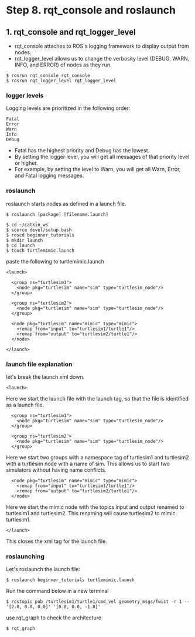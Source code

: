 # Step 8. rqt_console and roslaunch

## 1. rqt_console and rqt_logger_level
* rqt_console attaches to ROS's logging framework to display output from nodes. 
* rqt_logger_level allows us to change the verbosity level (DEBUG, WARN, INFO, and ERROR) of nodes as they run.
```
$ rosrun rqt_console rqt_console
$ rosrun rqt_logger_level rqt_logger_level
```

### logger levels
Logging levels are prioritized in the following order: 
```
Fatal
Error
Warn
Info
Debug
```
* Fatal has the highest priority and Debug has the lowest. 
* By setting the logger level, you will get all messages of that priority level or higher. 
* For example, by setting the level to Warn, you will get all Warn, Error, and Fatal logging messages. 

### roslaunch
roslaunch starts nodes as defined in a launch file. 
```
$ roslaunch [package] [filename.launch]
```
```
$ cd ~/catkin_ws
$ source devel/setup.bash
$ roscd beginner_tutorials
$ mkdir launch
$ cd launch
$ touch turtlemimic.launch
```
paste the following to  turtlemimic.launch
```
<launch>

  <group ns="turtlesim1">
    <node pkg="turtlesim" name="sim" type="turtlesim_node"/>
  </group>

  <group ns="turtlesim2">
    <node pkg="turtlesim" name="sim" type="turtlesim_node"/>
  </group>

  <node pkg="turtlesim" name="mimic" type="mimic">
    <remap from="input" to="turtlesim1/turtle1"/>
    <remap from="output" to="turtlesim2/turtle1"/>
  </node>

</launch>
```
### launch file explanation
let's break the launch xml down. 
```
<launch>
```
Here we start the launch file with the launch tag, so that the file is identified as a launch file. 
```
  <group ns="turtlesim1">
    <node pkg="turtlesim" name="sim" type="turtlesim_node"/>
  </group>

  <group ns="turtlesim2">
    <node pkg="turtlesim" name="sim" type="turtlesim_node"/>
  </group>
```
Here we start two groups with a namespace tag of turtlesim1 and turtlesim2 with a turtlesim node with a name of sim. This allows us to start two simulators without having name conflicts. 
```
  <node pkg="turtlesim" name="mimic" type="mimic">
    <remap from="input" to="turtlesim1/turtle1"/>
    <remap from="output" to="turtlesim2/turtle1"/>
  </node>
```
Here we start the mimic node with the topics input and output renamed to turtlesim1 and turtlesim2. This renaming will cause turtlesim2 to mimic turtlesim1. 
```
</launch>
```
This closes the xml tag for the launch file. 

### roslaunching
Let's roslaunch the launch file: 
```
$ roslaunch beginner_tutorials turtlemimic.launch
```
Run the command below in a new terminal
```
$ rostopic pub /turtlesim1/turtle1/cmd_vel geometry_msgs/Twist -r 1 -- '[2.0, 0.0, 0.0]' '[0.0, 0.0, -1.8]'
```
use rqt_graph to check the architecture
```
$ rqt_graph
```
